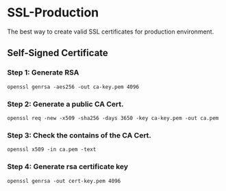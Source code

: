 # SSL-Production
The best way to create valid SSL certificates for production environment.

## Self-Signed Certificate

### Step 1: Generate RSA

```code
openssl genrsa -aes256 -out ca-key.pem 4096
``` 

### Step 2: Generate a public CA Cert.

```code
openssl req -new -x509 -sha256 -days 3650 -key ca-key.pem -out ca.pem
```

### Step 3: Check the contains of the CA Cert.

```code
openssl x509 -in ca.pem -text
```

### Step 4: Generate rsa certificate key 

```code
openssl genrsa -out cert-key.pem 4096
```